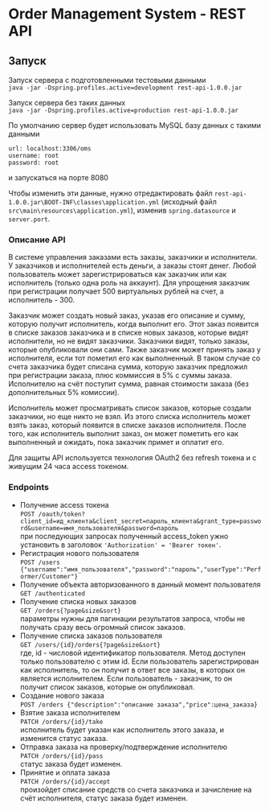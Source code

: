 # Order Management System - REST API

## Запуск

Запуск сервера с подготовленными тестовыми данными   
 `java -jar -Dspring.profiles.active=development rest-api-1.0.0.jar`

Запуск сервера без таких данных   
`java -jar -Dspring.profiles.active=production rest-api-1.0.0.jar`

По умолчанию сервер будет использовать MySQL базу данных с такими данными 
```
url: localhost:3306/oms
username: root
password: root
```
и запускаться на порте 8080

Чтобы изменить эти данные, нужно отредактировать файл `rest-api-1.0.0.jar\BOOT-INF\classes\application.yml` 
(исходный файл `src\main\resources\application.yml`), изменив `spring.datasource` и `server.port`. 

### Описание API
В системе управления заказами есть заказы, заказчики и исполнители. У заказчиков и исполнителей есть деньги, а заказы 
стоят денег. Любой пользователь может зарегистрироваться как заказчик или как исполнитель (только одна роль на аккаунт). 
Для упрощения заказчик при регистрации получает 500 виртуальных рублей на счет, а исполнитель - 300.

Заказчик может создать новый заказ, указав его описание и сумму, которую получит исполнитель, когда выполнит его. 
Этот заказ появится в списке заказов заказчика и в списке новых заказов, которые видят исполнители, но не видят 
заказчики. Заказчики видят, только заказы, которые опубликовали они сами. Также заказчик может принять заказ у 
исполнителя, если тот пометил его как выполненный. В таком случае со счета заказчика будет списана сумма, которую 
заказчик предложил при регистрации заказа, плюс коммиссия в 5% с суммы заказа. Исполнителю на счёт поступит 
сумма, равная стоимости заказа (без дополнительных 5% комиссии).

Исполнитель может просматривать список заказов, которые создали заказчики, но еще никто не взял. Из этого списка 
исполнитель может взять заказ, который появится в списке заказов исполнителя. После того, как исполнитель выполнит 
заказ, он может пометить его как выполненный и ожидать, пока заказчик примет и оплатит его.

Для защиты API используется технология OAuth2 без refresh токена и с живущим 24 часа access токеном.

### Endpoints

* Получение access токена  
`POST /oauth/token?client_id=ид_клиента&client_secret=пароль_клиента&grant_type=password&username=имя_пользователя&password=пароль`  
при последующих запросах полученный access_token ужно установить в заголовок `'Authorization' = 'Bearer токен'`.
* Регистрация нового пользователя  
`POST /users {"username":"имя_пользователя","password":"пароль","userType":"Performer/Customer"}`
* Получение объекта авторизованного в данный момент пользователя  
`GET /authenticated`
* Получение списка новых заказов  
`GET /orders{?page&size&sort}`  
параметры нужны для пагинации результатов запроса, чтобы не получать сразу весь огромный список заказов.
* Получение списка заказов пользователя  
`GET /users/{id}/orders{?page&size&sort}`  
где, id - числовой идентификатор пользователя. Метод доступен только пользователю с этим id. Если пользователь 
зарегистрирован как исполнитель, то он получит в ответ все заказы, в которых он является исполнителем. Если 
пользователь - заказчик, то он получит список заказов, которые он опубликовал.
* Создание нового заказа  
`POST /orders {"description":"описание заказа","price":цена_заказа}`
* Взятие заказа исполнителем  
`PATCH /orders/{id}/take`  
исполнитель будет указан как исполнитель этого заказа, и изменится статус заказа.
* Отправка заказа на проверку/подтверждение исполнителю  
`PATCH /orders/{id}/pass`  
статус заказа будет изменен.
* Принятие и оплата заказа  
`PATCH /orders/{id}/accept`  
произойдет списание средств со счета заказчика и зачисление на счёт исполнителя, статус заказа будет изменен.